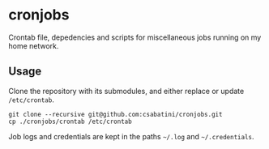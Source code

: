 # cronjobs 
Crontab file, depedencies and scripts for miscellaneous jobs running on my home network.

## Usage
Clone the repository with its submodules, and either replace or update `/etc/crontab`.
```
git clone --recursive git@github.com:csabatini/cronjobs.git
cp ./cronjobs/crontab /etc/crontab
```

Job logs and credentials are kept in the paths `~/.log` and `~/.credentials`.
